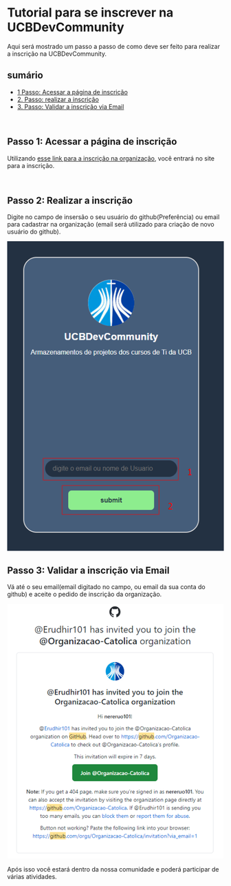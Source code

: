# Tutorial para se inscrever na UCBDevCommunity

Aqui será mostrado um passo a passo de como deve ser feito para realizar a inscrição na UCBDevCommunity.

## sumário

- [1 Passo: Acessar a página de inscrição](#passo1)
- [2. Passo: realizar a inscrição](#passo2)
- [3. Passo: Validar a inscrição via Email](#passo3)
  
<br>

## Passo 1: Acessar a página de inscrição<a name="passo1"></a>

Utilizando [esse link para a inscrição na organização](https://www.google.com), você entrará no site para a inscrição.

<br>

## Passo 2: Realizar a inscrição<a name="passo2"></a>

Digite no campo de insersão o seu usuário do github(Preferência) ou email para cadastrar na organização (email será utilizado para criação de novo usuário do github).

<img src="pagInscricao.png" alt="página de inscrição da organização"/>

<br>

## Passo 3: Validar a inscrição via Email<a name="passo3"></a>

Vá até o seu email(email digitado no campo, ou email da sua conta do github) e aceite o pedido de inscrição da organização.

<img src="validEmail.png" alt="validação do convite via email"/>

Após isso você estará dentro da nossa comunidade e poderá participar de várias atividades.
